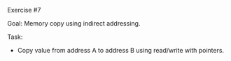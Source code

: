 Exercise #7

Goal: Memory copy using indirect addressing.

Task:
- Copy value from address A to address B using read/write with pointers.
